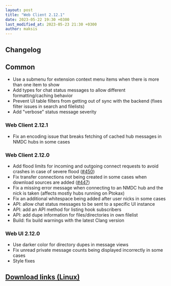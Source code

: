 ```yaml
---
layout: post
title: "Web Client 2.12.1"
date: 2023-05-22 19:30 +0300
last_modified_at: 2023-05-23 21:30 +0300
author: maksis
---
```


<!--more-->

## Changelog

## Common

- Use a submenu for extension context menu items when there is more than one item to show
- Add types for chat status messages to allow different formatting/caching behavior
- Prevent UI table filters from getting out of sync with the backend (fixes filter issues in search and filelists)
- Add "verbose" status message severity

### Web Client 2.12.1

- Fix an encoding issue that breaks fetching of cached hub messages in NMDC hubs in some cases

### Web Client 2.12.0

- Add flood limits for incoming and outgoing connect requests to avoid crashes in case of severe flood ([#450](https://github.com/airdcpp-web/airdcpp-webclient/issues/450))
- Fix transfer connections not being created in some cases when download sources are added ([#447](https://github.com/airdcpp-web/airdcpp-webclient/issues/447))
- Fix a missing error message when connecting to an NMDC hub and the nick is taken (affects mostly hubs running on Ptokax)
- Fix an additional whitespace being added after user nicks in some cases
- API: allow chat status messages to be sent to a specific UI instance
- API: add an API method for listing hook subscribers
- API: add dupe information for files/directories in own filelist
- Build: fix build warnings with the latest Clang version

### Web UI 2.12.0

- Use darker color for directory dupes in message views
- Fix unread private message counts being displayed incorrectly in some cases
- Style fixes

## [Download links (Linux)](/docs/installation/linux-binaries.html)
